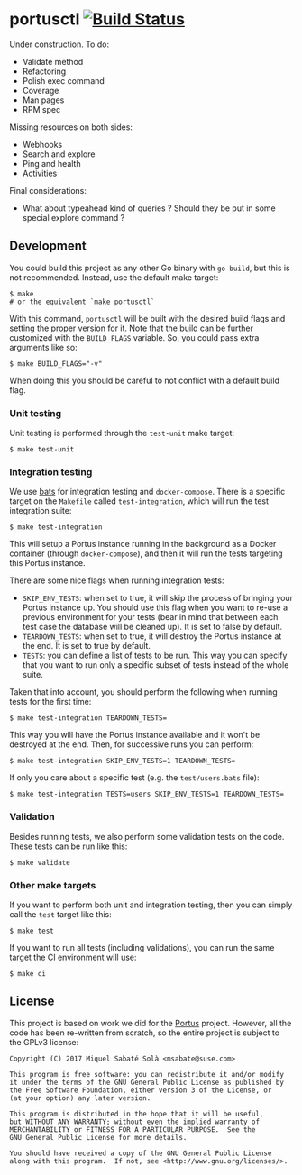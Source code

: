 # portusctl [![Build Status](https://travis-ci.org/openSUSE/portusctl.svg?branch=master)](https://travis-ci.org/openSUSE/portusctl)

Under construction. To do:

- Validate method
- Refactoring
- Polish exec command
- Coverage
- Man pages
- RPM spec

Missing resources on both sides:

- Webhooks
- Search and explore
- Ping and health
- Activities

Final considerations:

- What about typeahead kind of queries ? Should they be put in some special
  explore command ?

## Development

You could build this project as any other Go binary with `go build`, but this is
not recommended. Instead, use the default make target:

```
$ make
# or the equivalent `make portusctl`
```

With this command, `portusctl` will be built with the desired build flags and
setting the proper version for it. Note that the build can be further customized
with the `BUILD_FLAGS` variable. So, you could pass extra arguments like so:

```
$ make BUILD_FLAGS="-v"
```

When doing this you should be careful to not conflict with a default build flag.

### Unit testing

Unit testing is performed through the `test-unit` make target:

```
$ make test-unit
```

### Integration testing

We use [bats](https://github.com/sstephenson/bats.git) for integration testing
and `docker-compose`. There is a specific target on the `Makefile` called
`test-integration`, which will run the test integration suite:

```
$ make test-integration
```

This will setup a Portus instance running in the background as a Docker
container (through `docker-compose`), and then it will run the tests targeting
this Portus instance.

There are some nice flags when running integration tests:

- `SKIP_ENV_TESTS`: when set to true, it will skip the process of bringing your
  Portus instance up. You should use this flag when you want to re-use a
  previous environment for your tests (bear in mind that between each test case
  the database will be cleaned up). It is set to false by default.
- `TEARDOWN_TESTS`: when set to true, it will destroy the Portus instance at the
  end. It is set to true by default.
- `TESTS`: you can define a list of tests to be run. This way you can specify
  that you want to run only a specific subset of tests instead of the whole suite.

Taken that into account, you should perform the following when running tests for
the first time:

```
$ make test-integration TEARDOWN_TESTS=
```

This way you will have the Portus instance available and it won't be destroyed
at the end. Then, for successive runs you can perform:

```
$ make test-integration SKIP_ENV_TESTS=1 TEARDOWN_TESTS=
```

If only you care about a specific test (e.g. the `test/users.bats` file):

```
$ make test-integration TESTS=users SKIP_ENV_TESTS=1 TEARDOWN_TESTS=
```

### Validation

Besides running tests, we also perform some validation tests on the code. These
tests can be run like this:

```
$ make validate
```

### Other make targets

If you want to perform both unit and integration testing, then you can simply
call the `test` target like this:

```
$ make test
```

If you want to run all tests (including validations), you can run the same
target the CI environment will use:

```
$ make ci
```

## License

This project is based on work we did for the
[Portus](https://github.com/SUSE/Portus) project. However, all the code has been
re-written from scratch, so the entire project is subject to the GPLv3 license:

```
Copyright (C) 2017 Miquel Sabaté Solà <msabate@suse.com>

This program is free software: you can redistribute it and/or modify
it under the terms of the GNU General Public License as published by
the Free Software Foundation, either version 3 of the License, or
(at your option) any later version.

This program is distributed in the hope that it will be useful,
but WITHOUT ANY WARRANTY; without even the implied warranty of
MERCHANTABILITY or FITNESS FOR A PARTICULAR PURPOSE.  See the
GNU General Public License for more details.

You should have received a copy of the GNU General Public License
along with this program.  If not, see <http://www.gnu.org/licenses/>.
```
